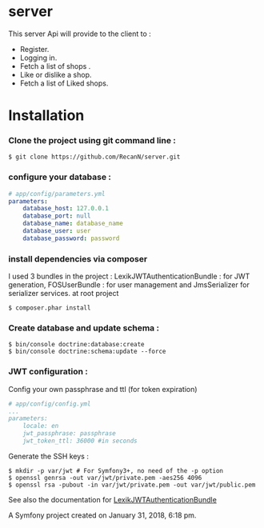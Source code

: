 
server
=======

This server Api will provide to the client to :

- Register.
- Logging in.
- Fetch a list of shops .
- Like or dislike a shop.
- Fetch a list of Liked shops.

# Installation

### Clone the project using git command line : 

```command
$ git clone https://github.com/RecanN/server.git
```

### configure your database : 

```yaml
# app/config/parameters.yml
parameters:
    database_host: 127.0.0.1
    database_port: null
    database_name: database_name
    database_user: user
    database_password: password
```

### install dependencies via composer 
I used 3 bundles in the project :
LexikJWTAuthenticationBundle : for JWT generation, FOSUserBundle : for user management and JmsSerializer for serializer services.
at root project
```command
$ composer.phar install
```

### Create database and update schema :
```
$ bin/console doctrine:database:create
$ bin/console doctrine:schema:update --force
```

### JWT configuration :
Config your own passphrase and ttl (for token expiration)
```yaml
# app/config/config.yml
...
parameters:
    locale: en
    jwt_passphrase: passphrase
    jwt_token_ttl: 36000 #in seconds
```  
Generate the SSH keys : 
```
$ mkdir -p var/jwt # For Symfony3+, no need of the -p option
$ openssl genrsa -out var/jwt/private.pem -aes256 4096
$ openssl rsa -pubout -in var/jwt/private.pem -out var/jwt/public.pem
```

See also the documentation for [LexikJWTAuthenticationBundle](https://github.com/lexik/LexikJWTAuthenticationBundle)

A Symfony project created on January 31, 2018, 6:18 pm.
